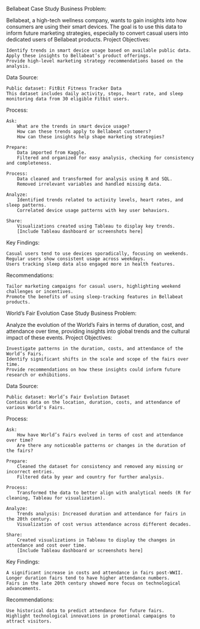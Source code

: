 Bellabeat Case Study
Business Problem:

Bellabeat, a high-tech wellness company, wants to gain insights into how consumers are using their smart devices. The goal is to use this data to inform future marketing strategies, especially to convert casual users into dedicated users of Bellabeat products.
Project Objectives:

    Identify trends in smart device usage based on available public data.
    Apply these insights to Bellabeat’s product offerings.
    Provide high-level marketing strategy recommendations based on the analysis.

Data Source:

    Public dataset: FitBit Fitness Tracker Data
    This dataset includes daily activity, steps, heart rate, and sleep monitoring data from 30 eligible Fitbit users.

Process:

    Ask:
        What are the trends in smart device usage?
        How can these trends apply to Bellabeat customers?
        How can these insights help shape marketing strategies?

    Prepare:
        Data imported from Kaggle.
        Filtered and organized for easy analysis, checking for consistency and completeness.

    Process:
        Data cleaned and transformed for analysis using R and SQL.
        Removed irrelevant variables and handled missing data.

    Analyze:
        Identified trends related to activity levels, heart rates, and sleep patterns.
        Correlated device usage patterns with key user behaviors.

    Share:
        Visualizations created using Tableau to display key trends.
        [Include Tableau dashboard or screenshots here]

Key Findings:

    Casual users tend to use devices sporadically, focusing on weekends.
    Regular users show consistent usage across weekdays.
    Users tracking sleep data also engaged more in health features.

Recommendations:

    Tailor marketing campaigns for casual users, highlighting weekend challenges or incentives.
    Promote the benefits of using sleep-tracking features in Bellabeat products.


World’s Fair Evolution Case Study
Business Problem:

Analyze the evolution of the World’s Fairs in terms of duration, cost, and attendance over time, providing insights into global trends and the cultural impact of these events.
Project Objectives:

    Investigate patterns in the duration, costs, and attendance of the World’s Fairs.
    Identify significant shifts in the scale and scope of the fairs over time.
    Provide recommendations on how these insights could inform future research or exhibitions.

Data Source:

    Public dataset: World’s Fair Evolution Dataset
    Contains data on the location, duration, costs, and attendance of various World's Fairs.

Process:

    Ask:
        How have World’s Fairs evolved in terms of cost and attendance over time?
        Are there any noticeable patterns or changes in the duration of the fairs?

    Prepare:
        Cleaned the dataset for consistency and removed any missing or incorrect entries.
        Filtered data by year and country for further analysis.

    Process:
        Transformed the data to better align with analytical needs (R for cleaning, Tableau for visualization).

    Analyze:
        Trends analysis: Increased duration and attendance for fairs in the 20th century.
        Visualization of cost versus attendance across different decades.

    Share:
        Created visualizations in Tableau to display the changes in attendance and cost over time.
        [Include Tableau dashboard or screenshots here]

Key Findings:

    A significant increase in costs and attendance in fairs post-WWII.
    Longer duration fairs tend to have higher attendance numbers.
    Fairs in the late 20th century showed more focus on technological advancements.

Recommendations:

    Use historical data to predict attendance for future fairs.
    Highlight technological innovations in promotional campaigns to attract visitors.
